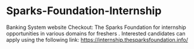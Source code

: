 # Sparks-Foundation-Internship
Banking System website
Checkout: The Sparks Foundation for internship opportunities in various domains for freshers . Interested candidates can apply using the following link: https://internship.thesparksfoundation.info/

